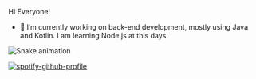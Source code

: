   Hi Everyone!

- 🔭 I’m currently working on back-end development, mostly using Java and Kotlin. I am learning Node.js at this days.

<!--[![Fethi's GitHub stats](https://github-readme-stats.vercel.app/api?username=Fthictn&show_icons=true&bg_color=0d1117&text_color=ffffff)](https://github.com/Fthictn/github-readme-stats)-->


![Snake animation](https://github.com/thepiyushmalhotra/thepiyushmalhotra/blob/output/github-contribution-grid-snake.svg)

<!--[![spotify-github-profile](https://spotify-github-profile.vercel.app/api/view?uid=asd.opr&cover_image=true&theme=default&show_offline=false)](https://github.com/kittinan/spotify-github-profile)
-->

[![spotify-github-profile](https://spotify-github-profile.vercel.app/api/view?uid=asd.opr&cover_image=false&theme=default&show_offline=false&bar_color=000000&bar_color_cover=false)](https://spotify-github-profile.vercel.app/api/view?uid=asd.opr&redirect=true)
